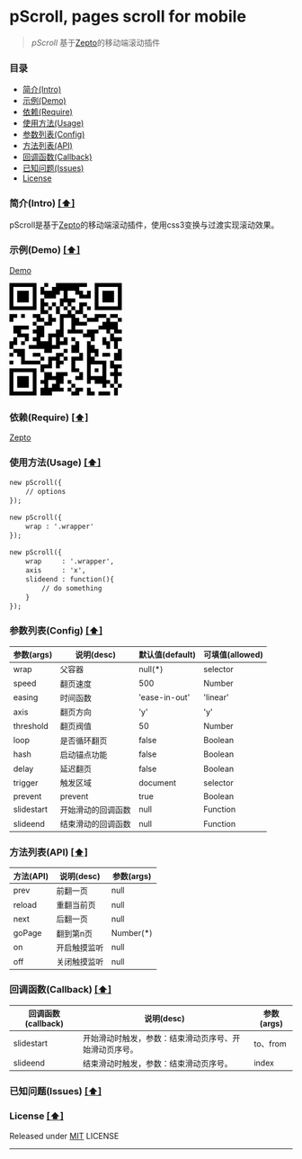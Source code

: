 # pScroll, pages scroll for mobile

> *pScroll* 基于[Zepto]的移动端滚动插件

### <a name="top"></a>目录
* [简介(Intro)](#intro)
* [示例(Demo)](#demo)
* [依赖(Require)](#require)
* [使用方法(Usage)](#usage)
* [参数列表(Config)](#config)
* [方法列表(API)](#api)
* [回调函数(Callback)](#callback)
* [已知问题(Issues)](#known-issues)
* [License](#license)

### <a name="intro"></a>简介(Intro) [[⬆]](#top)
pScroll是基于[Zepto]的移动端滚动插件，使用css3变换与过渡实现滚动效果。

### <a name="demo"></a>示例(Demo) [[⬆]](#top)
[Demo]


![Demo](demo.png)

### <a name="require"></a>依赖(Require) [[⬆]](#top)
[Zepto]

### <a name="usage"></a>使用方法(Usage) [[⬆]](#top)
````
new pScroll({
	// options
});
````
````
new pScroll({
	wrap : '.wrapper'
});
````
````
new pScroll({
	wrap 	 : '.wrapper',
	axis	 : 'x',
	slideend : function(){
		// do something
	}
});
````

### <a name="config"></a>参数列表(Config) [[⬆]](#top)
|   参数(args)  |     说明(desc)   | 默认值(default) | 可填值(allowed) |
|--------------|------------------|---------------|----------------|
| wrap         | 父容器            | null(*)       | selector       |
| speed        | 翻页速度          | 500           | Number          |
| easing       | 时间函数          | 'ease-in-out' | 'linear'|'ease'|'ease-in'|'ease-out'|'ease-in-out'|'cubic-bezier' |
| axis         | 翻页方向          | 'y'           | 'y'|'x'         |
| threshold    | 翻页阀值          | 50            | Number          |
| loop         | 是否循环翻页      | false          | Boolean        |
| hash         | 启动锚点功能      | false          | Boolean        |
| delay        | 延迟翻页          | false         | Boolean        |
| trigger      | 触发区域          | document      | selector       |
| prevent      | prevent         | true           | Boolean        |
| slidestart   | 开始滑动的回调函数 | null           | Function       |
| slideend     | 结束滑动的回调函数 | null           | Function       |

### <a name="api"></a>方法列表(API) [[⬆]](#top)
| 方法(API) | 说明(desc)  | 参数(args) |
|----------|-------------|-----------|
| prev     | 前翻一页     | null      |
| reload   | 重翻当前页   | null       |
| next     | 后翻一页     | null      |
| goPage   | 翻到第n页 	 | Number(*) |
| on       | 开启触摸监听  | null      |
| off      | 关闭触摸监听  | null	     |

### <a name="callback"></a>回调函数(Callback) [[⬆]](#top)
| 回调函数(callback) |              说明(desc)              			| 参数(args) |
|-------------------|-----------------------------------------------|-----------|
| slidestart   		| 开始滑动时触发，参数：结束滑动页序号、开始滑动页序号。 | to、from  |
| slideend    		| 结束滑动时触发，参数：结束滑动页序号。             	| index     |

### <a name="known-issues"></a>已知问题(Issues) [[⬆]](#top)

### <a name="license"></a>License [[⬆]](#top)
Released under [MIT] LICENSE

---
[Zepto]: http://zeptojs.com/
[Demo]: https://fed-lambert.github.io/pScroll/demo.html
[MIT]: http://rem.mit-license.org/